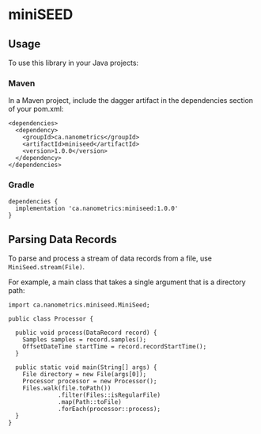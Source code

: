 # miniSEED


## Usage

To use this library in your Java projects:

### Maven
In a Maven project, include the dagger artifact in the dependencies section of your pom.xml:

```
<dependencies>
  <dependency>
    <groupId>ca.nanometrics</groupId>
    <artifactId>miniseed</artifactId>
    <version>1.0.0</version>
  </dependency>
</dependencies>
```

### Gradle

```
dependencies {
  implementation 'ca.nanometrics:miniseed:1.0.0'
}
```

## Parsing Data Records

To parse and process a stream of data records from a file, use `MiniSeed.stream(File)`.

For example, a main class that takes a single argument that is a directory path:

```
import ca.nanometrics.miniseed.MiniSeed;

public class Processor {

  public void process(DataRecord record) {
    Samples samples = record.samples();
    OffsetDateTime startTime = record.recordStartTime();
  }

  public static void main(String[] args) {
    File directory = new File(args[0]);
    Processor processor = new Processor();
    Files.walk(file.toPath())
              .filter(Files::isRegularFile)
              .map(Path::toFile)
              .forEach(processor::process);
  }
}
```